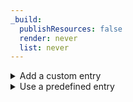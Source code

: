 ```yaml
---
_build:
  publishResources: false
  render: never
  list: never
---
```


<details>
<summary>Add a custom entry</summary>
<div class="special-class" markdown="1">

1. Select **Add custom entry** and give it a name.
2. In **Value**, enter a regular expression (or regex) that defines the text pattern you want to detect. For example, `test\d\d` will detect the word `test` followed by 2 digits.

   - Regexes are written in Rust. We recommend validating your regex with [Rustexp](https://rustexp.lpil.uk/).
   - Detected text patterns are limited to 1024 bytes in length.
   - Regexes with `+` are not supported as they are prone to exceeding the length limit. For example `a+` can detect an infinite number of a's. We recommend using `a{min,max}` instead, such as `a{1,1024}`.

3. Select **Done** to save the detection entry.

</div>
</details>

<details>
<summary>Use a predefined entry</summary>
<div class="special-class" markdown="1">

1. Select **Add existing entries**. Choose which entries to want to add, then select **Confirm**.
2. Select **Done** to save the detection entry.

</div>
</details>
